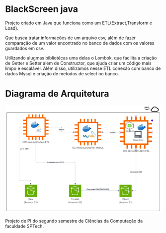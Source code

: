 # BlackScreen java
Projeto criado em Java que funciona como um ETL(Extract,Transform e Load).

Que busca tratar informações de um arquivo csv, 
além de fazer comparação de um valor encontrado no banco de dados com os valores guardados em csv. 

Utilizando alugmas bibliotécas uma delas o Lombok, que facilita a criação de Getter e Setter além de Constructor,
que ajuda criar um código mais limpo e escalável. 
Além disso, utilizamos nesse ETL conexão com banco de dados Mysql e criação de metodos de select no banco. 

# Diagrama de Arquitetura
![Diagrama de Arquitetura](src/img/img.png)


Projeto de PI do segundo semestre de Ciências da Computação da faculdade SPTech.


